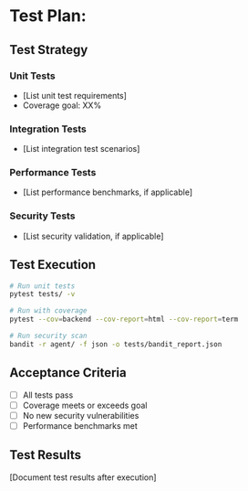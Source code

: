 # Test Plan: 

## Test Strategy

### Unit Tests
- [List unit test requirements]
- Coverage goal: XX%

### Integration Tests
- [List integration test scenarios]

### Performance Tests
- [List performance benchmarks, if applicable]

### Security Tests
- [List security validation, if applicable]

## Test Execution

```bash
# Run unit tests
pytest tests/ -v

# Run with coverage
pytest --cov=backend --cov-report=html --cov-report=term

# Run security scan
bandit -r agent/ -f json -o tests/bandit_report.json
```

## Acceptance Criteria

- [ ] All tests pass
- [ ] Coverage meets or exceeds goal
- [ ] No new security vulnerabilities
- [ ] Performance benchmarks met

## Test Results

[Document test results after execution]
